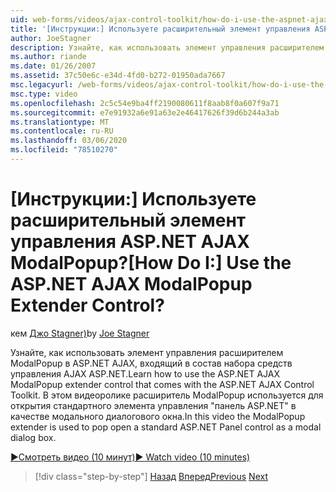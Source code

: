 ```yaml
---
uid: web-forms/videos/ajax-control-toolkit/how-do-i-use-the-aspnet-ajax-modalpopup-extender-control
title: '[Инструкции:] Используете расширительный элемент управления ASP.NET AJAX ModalPopup? | Документы Майкрософт'
author: JoeStagner
description: Узнайте, как использовать элемент управления расширителем ModalPopup в ASP.NET AJAX, входящий в состав набора средств управления AJAX ASP.NET. В этом видеоролике используется расширитель ModalPopup...
ms.author: riande
ms.date: 01/26/2007
ms.assetid: 37c50e6c-e34d-4fd0-b272-01950ada7667
msc.legacyurl: /web-forms/videos/ajax-control-toolkit/how-do-i-use-the-aspnet-ajax-modalpopup-extender-control
msc.type: video
ms.openlocfilehash: 2c5c54e9ba4ff2190080611f8aab8f0a607f9a71
ms.sourcegitcommit: e7e91932a6e91a63e2e46417626f39d6b244a3ab
ms.translationtype: MT
ms.contentlocale: ru-RU
ms.lasthandoff: 03/06/2020
ms.locfileid: "78510270"
---
```

# <a name="how-do-i-use-the-aspnet-ajax-modalpopup-extender-control"></a><span data-ttu-id="3c895-105">[Инструкции:] Используете расширительный элемент управления ASP.NET AJAX ModalPopup?</span><span class="sxs-lookup"><span data-stu-id="3c895-105">[How Do I:] Use the ASP.NET AJAX ModalPopup Extender Control?</span></span>

<span data-ttu-id="3c895-106">кем [Джо Stagner)](https://github.com/JoeStagner)</span><span class="sxs-lookup"><span data-stu-id="3c895-106">by [Joe Stagner](https://github.com/JoeStagner)</span></span>

<span data-ttu-id="3c895-107">Узнайте, как использовать элемент управления расширителем ModalPopup в ASP.NET AJAX, входящий в состав набора средств управления AJAX ASP.NET.</span><span class="sxs-lookup"><span data-stu-id="3c895-107">Learn how to use the ASP.NET AJAX ModalPopup extender control that comes with the ASP.NET AJAX Control Toolkit.</span></span> <span data-ttu-id="3c895-108">В этом видеоролике расширитель ModalPopup используется для открытия стандартного элемента управления "панель ASP.NET" в качестве модального диалогового окна.</span><span class="sxs-lookup"><span data-stu-id="3c895-108">In this video the ModalPopup extender is used to pop open a standard ASP.NET Panel control as a modal dialog box.</span></span>

[<span data-ttu-id="3c895-109">&#9654;Смотреть видео (10 минут)</span><span class="sxs-lookup"><span data-stu-id="3c895-109">&#9654; Watch video (10 minutes)</span></span>](https://channel9.msdn.com/Blogs/ASP-NET-Site-Videos/how-do-i-use-the-aspnet-ajax-modalpopup-extender-control)

> [!div class="step-by-step"]
> <span data-ttu-id="3c895-110">[Назад](how-do-i-use-the-aspnet-ajax-popup-control-extender.md)
> [Вперед](how-do-i-use-the-aspnet-ajax-alwaysvisible-control-extender.md)</span><span class="sxs-lookup"><span data-stu-id="3c895-110">[Previous](how-do-i-use-the-aspnet-ajax-popup-control-extender.md)
[Next](how-do-i-use-the-aspnet-ajax-alwaysvisible-control-extender.md)</span></span>
